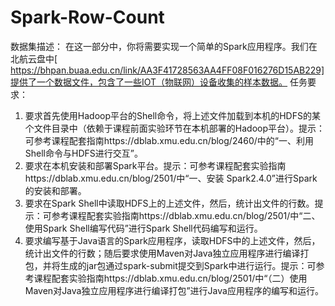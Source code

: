 # Spark-Row-Count
数据集描述：
在这一部分中，你将需要实现一个简单的Spark应用程序。我们在北航云盘中[ https://bhpan.buaa.edu.cn/link/AA3F41728563AA4FF08F016276D15AB229]提供了一个数据文件，包含了一些IOT（物联网）设备收集的样本数据。
任务要求：
1. 要求首先使用Hadoop平台的Shell命令，将上述文件加载到本机的HDFS的某个文件目录中（依赖于课程前面实验环节在本机部署的Hadoop平台）。提示：可参考课程配套指南https://dblab.xmu.edu.cn/blog/2460/中的“一、利用Shell命令与HDFS进行交互”。
2. 要求在本机安装和部署Spark平台。提示：可参考课程配套实验指南https://dblab.xmu.edu.cn/blog/2501/中“一、安装 Spark2.4.0”进行Spark的安装和部署。
3. 要求在Spark Shell中读取HDFS上的上述文件，然后，统计出文件的行数。提示：可参考课程配套实验指南https://dblab.xmu.edu.cn/blog/2501/中“二、使用Spark Shell编写代码”进行Spark Shell代码编写和运行。
4. 要求编写基于Java语言的Spark应用程序，读取HDFS中的上述文件，然后，统计出文件的行数；随后要求使用Maven对Java独立应用程序进行编译打包，并将生成的jar包通过spark-submit提交到Spark中进行运行。提示：可参考课程配套实验指南https://dblab.xmu.edu.cn/blog/2501/中“（二）使用Maven对Java独立应用程序进行编译打包”进行Java应用程序的编写和运行。
